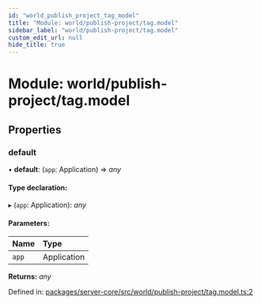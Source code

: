 ```yaml
---
id: "world_publish_project_tag_model"
title: "Module: world/publish-project/tag.model"
sidebar_label: "world/publish-project/tag.model"
custom_edit_url: null
hide_title: true
---
```


# Module: world/publish-project/tag.model

## Properties

### default

• **default**: (`app`: Application) => *any*

#### Type declaration:

▸ (`app`: Application): *any*

#### Parameters:

Name | Type |
:------ | :------ |
`app` | Application |

**Returns:** *any*

Defined in: [packages/server-core/src/world/publish-project/tag.model.ts:2](https://github.com/xr3ngine/xr3ngine/blob/716a06460/packages/server-core/src/world/publish-project/tag.model.ts#L2)
